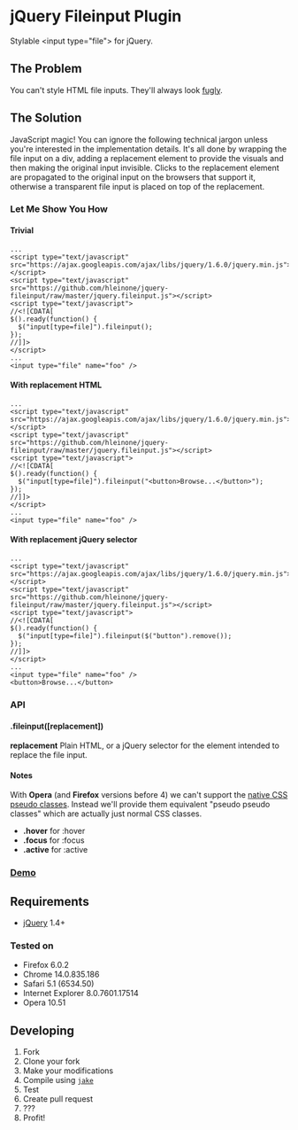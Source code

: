 # jQuery Fileinput Plugin
Stylable &lt;input type="file"&gt; for jQuery.

## The Problem
You can't style HTML file inputs. They'll always look [fugly](http://www.urbandictionary.com/define.php?term=fugly).

## The Solution
JavaScript magic! You can ignore the following technical jargon unless you're interested in the implementation details. It's all done by wrapping the file input on a div, adding a replacement element to provide the visuals and then making the original input invisible. Clicks to the replacement element are propagated to the original input on the browsers that support it, otherwise a transparent file input is placed on top of the replacement.

### Let Me Show You How

#### Trivial
    ...
    <script type="text/javascript" src="https://ajax.googleapis.com/ajax/libs/jquery/1.6.0/jquery.min.js"></script>
    <script type="text/javascript" src="https://github.com/hleinone/jquery-fileinput/raw/master/jquery.fileinput.js"></script>
    <script type="text/javascript">
    //<![CDATA[
    $().ready(function() {
      $("input[type=file]").fileinput();
    });
    //]]>
    </script>
    ...
    <input type="file" name="foo" />

#### With replacement HTML
    ...
    <script type="text/javascript" src="https://ajax.googleapis.com/ajax/libs/jquery/1.6.0/jquery.min.js"></script>
    <script type="text/javascript" src="https://github.com/hleinone/jquery-fileinput/raw/master/jquery.fileinput.js"></script>
    <script type="text/javascript">
    //<![CDATA[
    $().ready(function() {
      $("input[type=file]").fileinput("<button>Browse...</button>");
    });
    //]]>
    </script>
    ...
    <input type="file" name="foo" />

#### With replacement jQuery selector
    ...
    <script type="text/javascript" src="https://ajax.googleapis.com/ajax/libs/jquery/1.6.0/jquery.min.js"></script>
    <script type="text/javascript" src="https://github.com/hleinone/jquery-fileinput/raw/master/jquery.fileinput.js"></script>
    <script type="text/javascript">
    //<![CDATA[
    $().ready(function() {
      $("input[type=file]").fileinput($("button").remove());
    });
    //]]>
    </script>
    ...
    <input type="file" name="foo" />
    <button>Browse...</button>

### API

#### .fileinput([replacement])

**replacement** Plain HTML, or a jQuery selector for the element intended to replace the file input.

#### Notes

With **Opera** (and **Firefox** versions before 4) we can't support the [native CSS pseudo classes](http://www.w3schools.com/css/css_pseudo_classes.asp). Instead we'll provide them equivalent "pseudo pseudo classes" which are actually just normal CSS classes.

* **.hover** for :hover
* **.focus** for :focus
* **.active** for :active

### [Demo](http://jsfiddle.net/hleinone/UF4nr/)

## Requirements

* [jQuery](http://jquery.com/) 1.4+

### Tested on

* Firefox 6.0.2
* Chrome 14.0.835.186
* Safari 5.1 (6534.50)
* Internet Explorer 8.0.7601.17514
* Opera 10.51

## Developing

1. Fork
1. Clone your fork
1. Make your modifications
1. Compile using [`jake`](https://github.com/mde/jake)
1. Test
1. Create pull request
1. ???
1. Profit!
